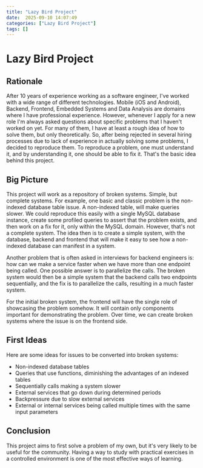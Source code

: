 ```yaml
---
title: "Lazy Bird Project"
date:  2025-09-10 14:07:49
categories: ["Lazy Bird Project"]
tags: []
---
```


# Lazy Bird Project

## Rationale 

After 10 years of experience working as a software engineer, I've worked with a wide range of different technologies.
Mobile (iOS and Android), Backend, Frontend, Embedded Systems and Data Analysis are domains where I have 
professional experience. However, whenever I apply for a new role I'm always asked questions about specific 
problems that I haven't worked on yet. For many of them, I have at least a rough idea of how to solve them, but only
theoretically. So, after being rejected in several hiring processes due to lack of experience in actually 
solving some problems, I decided to reproduce them. To reproduce a problem, one must understand it, and by 
understanding it, one should be able to fix it. That's the basic idea behind this project.

## Big Picture

This project will work as a repository of broken systems. Simple, but complete systems. For example, one basic and 
classic problem is the non-indexed database table issue. A non-indexed table, will make queries slower. We could 
reproduce this easily with a single MySQL database instance, create some profiled queries to assert that the problem 
exists, and then work on a fix for it, only within the MySQL domain. However, that's not a complete system. The idea 
then is to create a simple system, with the database, backend and frontend that will make it easy to see how a 
non-indexed database can manifest in a system. 

Another problem that is often asked in interviews for backend engineers is: how can we make a service faster when we 
have more than one endpoint being called. One possible answer is to parallelize the calls. The broken system would 
then be a simple system that the backend calls two endpoints sequentially, and the fix is to parallelize the calls, 
resulting in a much faster system. 

For the initial broken system, the frontend will have the single role of showcasing the problem somehow. It will 
contain only components important for demonstrating the problem. Over time, we can create broken systems where the 
issue is on the frontend side.

## First Ideas

Here are some ideas for issues to be converted into broken systems:

- Non-indexed database tables
- Queries that use functions, diminishing the advantages of an indexed tables 
- Sequentially calls making a system slower
- External services that go down during determined periods
- Backpressure due to slow external services
- External or internal services being called multiple times with the same input parameters
 
## Conclusion

This project aims to first solve a problem of my own, but it's very likely to be useful for the community. Having a 
way to study with practical exercises in a controlled environment is one of the most effective ways of learning. 
